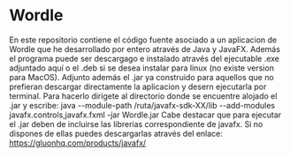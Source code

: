 # Wordle
En este repositorio contiene el código fuente asociado a un aplicacion de Wordle que he desarrollado por entero através de Java y JavaFX. Además el programa puede ser descargago e instalado através del ejecutable .exe adjuntado aquí o el .deb si se desea instalar para linux (no existe version para MacOS). Adjunto además el .jar ya construido para aquellos que no prefieran descargar directamente la aplicacion y desern ejecutarla por terminal. Para hacerlo dirigete al directorio donde se encuentre alojado el .jar y escribe:
java --module-path /ruta/javafx-sdk-XX/lib --add-modules javafx.controls,javafx.fxml -jar Wordle.jar
Cabe destacar que para ejecutar el .jar deben de incluirse las librerias correspondiente de javafx. Si no dispones de ellas puedes descargarlas através del enlace: https://gluonhq.com/products/javafx/

